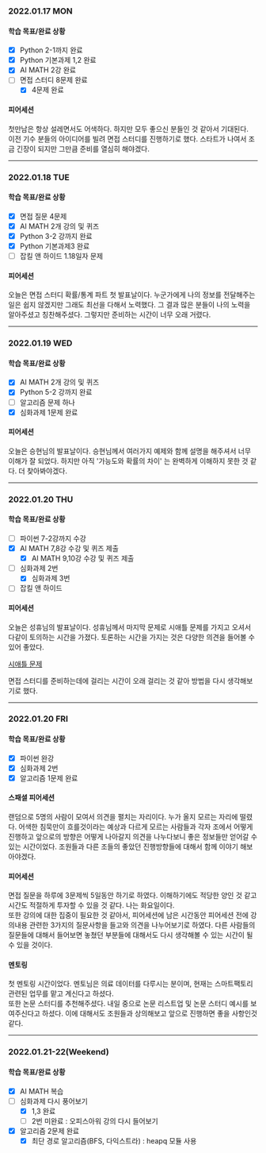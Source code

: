 ### 2022.01.17 MON
#### 학습 목표/완료 상황
- [X] Python 2-1까지 완료
- [X] Python 기본과제 1,2 완료
- [X] AI MATH 2강 완료
- [ ] 면접 스터디 8문제 완료
   - [X] 4문제 완료

#### 피어세션

첫만남은 항상 설레면서도 어색하다. 하지만 모두 좋으신 분들인 것 같아서 기대된다.  
이전 기수 분들의 아이디어를 빌려 면접 스터디를 진행하기로 했다. 스타트가 나여서 조금 긴장이 되지만 그만큼 준비를 열심히 해야겠다.

---

### 2022.01.18 TUE
#### 학습 목표/완료 상황
- [X] 면접 질문 4문제
- [X] AI MATH 2개 강의 및 퀴즈
- [X] Python 3-2 강까지 완료
- [X] Python 기본과제3 완료
- [ ] 잡킬 앤 하이드 1.18일자 문제

#### 피어세션

오늘은 면접 스터디 확률/통계 파트 첫 발표날이다. 누군가에게 나의 정보를 전달해주는 일은 쉽지 않겠지만 그래도 최선을 다해서 노력했다. 그 결과 많은 분들이 나의 노력을 알아주셨고 칭찬해주셨다. 그렇지만 준비하는 시간이 너무 오래 거렸다.

---

### 2022.01.19 WED
#### 학습 목표/완료 상황
- [X] AI MATH 2개 강의 및 퀴즈
- [X] Python 5-2 강까지 완료
- [ ] 알고리즘 문제 하나
- [X] 심화과제 1문제 완료

#### 피어세션

오늘은 승현님의 발표날이다. 승현님께서 여러가지 예제와 함께 설명을 해주셔서 너무 이해가 잘 되었다. 하지만 아직 '가능도와 확률의 차이' 는 완벽하게 이해하지 못한 것 같다. 더 찾아봐야겠다.

---

### 2022.01.20 THU
#### 학습 목표/완료 상황
- [ ] 파이썬 7-2강까지 수강
- [X] AI MATH 7,8강 수강 및 퀴즈 제출
  - [X] AI MATH 9,10강 수강 및 퀴즈 제출
- [ ] 심화과제 2번
  - [X] 심화과제 3번
- [ ] 잡킬 앤 하이드

#### 피어세션

오늘은 성휴님의 발표날이다. 성휴님께서 마지막 문제로 시애틀 문제를 가지고 오셔서 다같이 토의하는 시간을 가졌다. 토론하는 시간을 가지는 것은 다양한 의견을 들어볼 수 있어 좋았다.

[시애틀 문제](https://nobsai.tistory.com/9)

면접 스터디를 준비하는데에 걸리는 시간이 오래 걸리는 것 같아 방법을 다시 생각해보기로 했다.

---

### 2022.01.20 FRI
#### 학습 목표/완료 상황
- [X] 파이썬 완강
- [X] 심화과제 2번
- [X] 알고리즘 1문제 완료

#### 스패셜 피어세션

랜덤으로 5명의 사람이 모여서 의견을 펼치는 자리이다. 누가 올지 모르는 자리에 떨렸다. 어색한 침묵만이 흐를것이라는 예상과 다르게 모르는 사람들과 각자 조에서 어떻게 진행하고 앞으로의 방향은 어떻게 나아갈지 의견을 나누다보니 좋은 정보들만 얻어갈 수 있는 시간이었다. 조원들과 다른 조들의 좋았던 진행방향들에 대해서 함께 이야기 해보아야겠다.

#### 피어세션

면접 질문을 하루에 3문제씩 5일동안 하기로 하였다. 이해하기에도 적당한 양인 것 같고 시간도 적절하게 투자할 수 있을 것 같다. 나는 화요일이다.  
또한 강의에 대한 집중이 필요한 것 같아서, 피어세션에 남은 시간동안 피어세션 전에 강의내용 관련한 3가지의 질문사항을 들고와 의견을 나누어보기로 하였다. 다른 사람들의 질문들에 대해서 들어보면 놓쳤던 부분들에 대해서도 다시 생각해볼 수 있는 시간이 될 수 있을 것이다.

#### 멘토링

첫 멘토링 시간이었다. 멘토님은 의료 데이터를 다루시는 분이며, 현재는 스마트팩토리 관련된 업무를 맡고 계신다고 하셨다.  
또한 논문 스터디를 추천해주셨다. 내일 중으로 논문 리스트업 및 논문 스터디 예시를 보여주신다고 하셨다. 이에 대해서도 조원들과 상의해보고 앞으로 진행하면 좋을 사항인것 같다.

---

### 2022.01.21-22(Weekend)
#### 학습 목표/완료 상황
- [X] AI MATH 복습
- [ ] 심화과제 다시 풍어보기
  - [X] 1,3 완료
  - [ ] 2번 미완료 : 오피스아워 강의 다시 들어보기
- [X] 알고리즘 2문제 완료
  - [X] 최단 경로 알고리즘(BFS, 다익스트라) : heapq 모듈 사용
